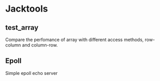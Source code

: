 # Jacktools

## test_array

Compare the perfomance of array with different access methods, row-column and column-row.

## Epoll

Simple epoll echo server


